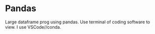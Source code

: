 # Pandas
Large dataframe prog using pandas. Use terminal of coding software to view. I use VSCode//conda. 
